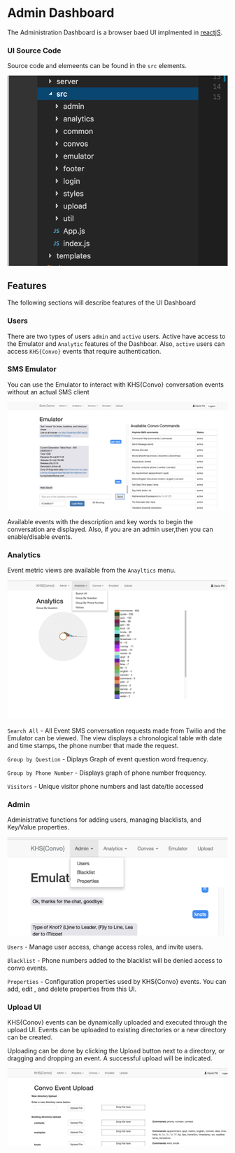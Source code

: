 # Admin Dashboard

The Administration Dashboard is a browser baed UI implmented in [reactjS]( https://reactjs.org/). 

### UI Source Code

Source code and elemeents can be found in the `src` elements. 

![](images/ui-source.png)


## Features

The following sections will describe features of the UI Dashboard 

### Users 

There are two types of users `admin` and `active` users. Active have access to the Emulator and `Analytic` features of the Dashboar. Also, `active` users can access `KHS{Convo}` events that require authentication. 

### SMS Emulator

You can use the Emulator to interact with KHS{Convo} conversation events without an actual SMS client 

![](images/convo-emulator.png)

Available events with the description and key words to begin the conversation are displayed. Also, if you are an admin user,then you can enable/disable events.

### Analytics 

Event metric views are available from the `Anayltics` menu.

![](images/analytics-menu.png)

`Search All` - All Event SMS conversation requests made from Twilio and the Emulator can be viewed. The view displays a chronological table with date and time stamps, the phone number that made the request. 

`Group by Question` - Diplays Graph of event question word frequency.

`Group by Phone Number` - Displays graph of phone number frequency.

`Visitors` - Unique visitor phone numbers and last date/tie accessed

### Admin 

Administrative functions for adding users, managing blacklists, and Key/Value properties.

![](images/admin-menu.png)

`Users` - Manage user access, change access roles, and invite users. 

`Blacklist` - Phone numbers added to the blacklist will be denied access to convo events. 

`Properties` - Configuration properties used by KHS{Convo} events. You can add, edit , and delete properties from this UI.

### Upload UI

KHS{Conov} events can be dynamically uploaded and executed through the upload UI.  Events can be uploaded to existing directories or a new directory can be created.  

Uploading can be done by clicking the Upload button next to a directory, or dragging and dropping an event. A successful upload will be indicated. 

![](images/upload-ui.png)



